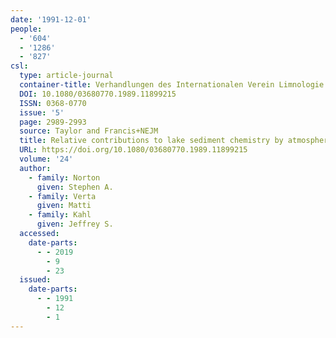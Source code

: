 ```yaml
---
date: '1991-12-01'
people:
  - '604'
  - '1286'
  - '827'
csl:
  type: article-journal
  container-title: Verhandlungen des Internationalen Verein Limnologie
  DOI: 10.1080/03680770.1989.11899215
  ISSN: 0368-0770
  issue: '5'
  page: 2989-2993
  source: Taylor and Francis+NEJM
  title: Relative contributions to lake sediment chemistry by atmospheric deposition
  URL: https://doi.org/10.1080/03680770.1989.11899215
  volume: '24'
  author:
    - family: Norton
      given: Stephen A.
    - family: Verta
      given: Matti
    - family: Kahl
      given: Jeffrey S.
  accessed:
    date-parts:
      - - 2019
        - 9
        - 23
  issued:
    date-parts:
      - - 1991
        - 12
        - 1
---
```

